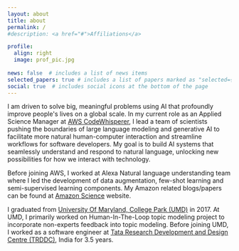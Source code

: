 ```yaml
---
layout: about
title: about
permalink: /
#description: <a href="#">Affiliations</a>

profile:
  align: right
  image: prof_pic.jpg
  
news: false  # includes a list of news items
selected_papers: true # includes a list of papers marked as "selected={true}"
social: true  # includes social icons at the bottom of the page
---
```


I am driven to solve big, meaningful problems using AI that profoundly improve people's lives on a global scale. In my current role as an Applied Science Manager at [AWS CodeWhisperer](https://aws.amazon.com/codewhisperer/), I lead a team of scientists pushing the boundaries of large language modeling and generative AI to facilitate more natural human-computer interaction and streamline workflows for software developers. My goal is to build AI systems that seamlessly understand and respond to natural language, unlocking new possibilities for how we interact with technology. 

Before joining AWS, I worked at Alexa Natural language understanding team where I led the development of data augmentation, few-shot learning and semi-supervised learning components. My Amazon related blogs/papers can be found at [Amazon Science](https://www.amazon.science/author/varun-kumar)
website. 

I graduated from [University Of Maryland, College Park (UMD)](https://www.cs.umd.edu) in 2017. At UMD, I primarily worked on Human-In-The-Loop topic modeling project to incorporate non-experts feedback into topic modeling. Before joining UMD, I worked as a software engineer at [Tata Research Development and Design Centre (TRDDC)](https://en.wikipedia.org/wiki/Tata_Research_Development_and_Design_Centre), India for 3.5 years. 
